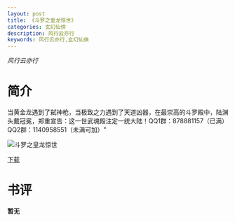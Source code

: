 ```yaml
---
layout: post
title: 《斗罗之皇龙惊世》
categories: 玄幻仙侠
description: 风行云亦行
keywords: 风行云亦行,玄幻仙侠
---
```

*风行云亦行*
# 简介
当黄金龙遇到了弑神枪，当极致之力遇到了天道凶器，在最崇高的斗罗殿中，陆渊头戴冠冕，郑重宣告：这一世武魂殿注定一统大陆！QQ1群：878881157（已满）QQ2群：1140958551（未满可加）"

![斗罗之皇龙惊世](https://cdn.jsdelivr.net/gh/YYbooks0/yybooks0img@master/bookscover2/斗罗之皇龙惊世.jpg)

[下载](https://link.jscdn.cn/1drv/aHR0cHM6Ly8xZHJ2Lm1zL3QvcyFBaGU2R2dNWmVFb2poeVVtUENHTllEc3Zpa3lkP2U9cnVGT3Vz.txt)

# 书评
**暂无**